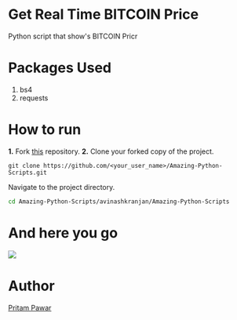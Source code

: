 # Get Real Time BITCOIN Price
Python script that show's BITCOIN Pricr
# Packages Used
1. bs4
2. requests
# How to run
**1.**  Fork [this](https://github.com/avinashkranjan/Amazing-Python-Scripts) repository.
**2.**  Clone your forked copy of the project.
```
git clone https://github.com/<your_user_name>/Amazing-Python-Scripts.git
```
Navigate to the project directory.
```bash
cd Amazing-Python-Scripts/avinashkranjan/Amazing-Python-Scripts
```
# And here you go
![](https://github.com/pritamp17/Amazing-Python-Scripts/blob/bitcoin/BITCOIN-price-tracker/1.png?raw=true)
# Author
[Pritam Pawar](https://github.com/pritamp17)
